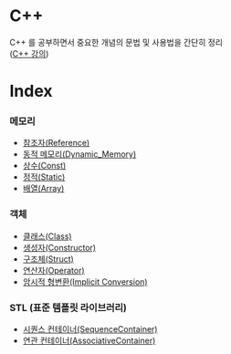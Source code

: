 # C++
C++ 를 공부하면서 중요한 개념의 문법 및 사용법을 간단히 정리  
([C++ 강의](https://modoocode.com/134))

# Index
### 메모리
- [참조자(Reference)](Reference.md)
- [동적 메모리(Dynamic_Memory)](Dynamic_Memory.md)
- [상수(Const)](Const.md)
- [정적(Static)](Static.md)
- [배열(Array)](Array.md)
### 객체
- [클래스(Class)](Class.md)
- [생성자(Constructor)](Constructor.md)
- [구조체(Struct)](Struct.md)
- [연산자(Operator)](Operator.md)
- [암시적 형변환(Implicit Conversion)](Implicit_Conversion.md)

### STL (표준 템플릿 라이브러리)
- [시퀀스 컨테이너(SequenceContainer)](SequenceContainer.md)
- [연관 컨테이너(AssociativeContainer)](AssociativeContainer.md)
